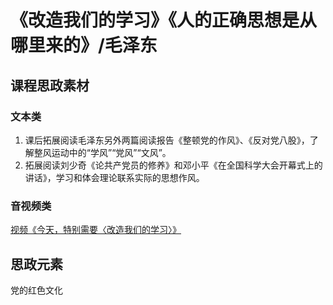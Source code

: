 # 《改造我们的学习》《人的正确思想是从哪里来的》/毛泽东

## 课程思政素材

### 文本类

1. 课后拓展阅读毛泽东另外两篇阅读报告《整顿党的作风》、《反对党八股》，了解整风运动中的“学风”“党风”“文风”。
2. 拓展阅读刘少奇《论共产党员的修养》和邓小平《在全国科学大会开幕式上的讲话》，学习和体会理论联系实际的思想作风。

### 音视频类

[视频《今天，特别需要〈改造我们的学习〉》](https://www.bilibili.com/video/BV11M41117jf/?spm_id_from=333.337.search-card.all.click&vd_source=73c6f4171d3f7f9054a3220f08bd401c)

## 思政元素

党的红色文化
